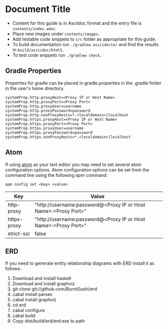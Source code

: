 # Document Title

* Content for this guide is in Asciidoc format and the entry file is `contents/index.adoc`.
* Place new images under `contents/images`.
* Add testable code snippets to `src` folder as appropriate for this guide.
* To build documentation run `./gradlew asciidoctor` and find the results in `build/asciidoc/html5`.
* To test code snippets run `./gradlew check`.

## Gradle Properties

Properties for gradle can be placed in gradle.properties in the .gradle folder in the user's home directory.

```
systemProp.http.proxyHost=<Proxy IP or Host Name>
systemProp.http.proxyPort=<Proxy Port>
systemProp.http.proxyUser=username
systemProp.http.proxyPassword=password
systemProp.http.nonProxyHosts=*.<localdomain>|localhost
systemProp.https.proxyHost=<Proxy IP or Host Name>
systemProp.https.proxyPort=<Proxy Port>
systemProp.https.proxyUser=username
systemProp.https.proxyPassword=password
systemProp.https.nonProxyHosts=*.<localdomain>|localhost
```

## Atom

If using [atom](http://atom.io) as your text editor you may need to set several atom configuration options.
Atom configuration options can be set from the command line using the following apm command:

    apm config set <key> <value>

|Key | Value|
| ---| -----|
|http-proxy | "http://username:password@<Proxy IP or Host Name\>:<Proxy Port\>"
|https-proxy | "http://username:password@<Proxy IP or Host Name\>:<Proxy Port\>"
|strict-ssl | false

## ERD

If you need to generate entity relationship diagrams with ERD install it as follows:

1. Download and install haskell
1. Download and install graphviz
1. git clone git://github.com/BurntSushi/erd
1. cabal install parsec
1. cabal install graphviz
1. cd erd
1. cabal configure
1. cabal build
1. Copy dist/build/erd/erd.exe to path
